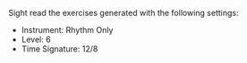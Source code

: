 Sight read the exercises generated with the following settings:

- Instrument: Rhythm Only
- Level: 6
- Time Signature: 12/8
